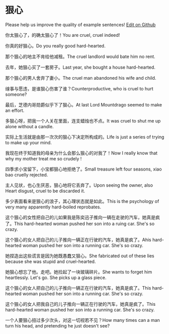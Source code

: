 # 狠心

Please help us improve the quality of example sentences! [Edit on Github](https://github.com/jiyushe/jiyu-example-sentence-source/blob/main/chinese/henxin.md)

<p><span class="chinese">你太狠心了，的确太狠心了！</span><span class="english">You are cruel, cruel indeed!</span></p>

<p><span class="chinese">你真的好狠心。</span><span class="english">Do you really good hard-hearted.</span></p>

<p><span class="chinese">那个狠心的地主不肯给他减租。</span><span class="english">The cruel landlord would bate him no rent.</span></p>

<p><span class="chinese">去年，她狠心买了一套房子。</span><span class="english">Last year, she bought a house hard-hearted.</span></p>

<p><span class="chinese">那个狠心的男人舍弃了妻小。</span><span class="english">The cruel man abandoned his wife and child.</span></p>

<p><span class="chinese">缐事与愿违，是谁狠心伤害了谁？</span><span class="english">Counterproductive, who is cruel to hurt someone?</span></p>

<p><span class="chinese">最后，芝德内哥勋爵似乎下了狠心。</span><span class="english">At last Lord Mountdrago seemed to make an effort.</span></p>

<p><span class="chinese">多狠心呀，把我一个人关在里面，连支蜡烛也不点。</span><span class="english">It was cruel to shut me up alone without a candle.</span></p>

<p><span class="chinese">实际上生活就是由那一次次的狠心下决定所构成的。</span><span class="english">Life is just a series of trying to make up your mind.</span></p>

<p><span class="chinese">我现在终于知道我的母亲为什么会那么狠心的对我了！</span><span class="english">Now I really know that why my mother treat me so crudely !</span></p>

<p><span class="chinese">四季求小宝留下，小宝都狠心地拒绝了。</span><span class="english">Small treasure left four seasons, xiao bao cruelly rejected.</span></p>

<p><span class="chinese">主人见状，也心生厌恶，狠心地将它丢弃了。</span><span class="english">Upon seeing the owner, also Heart disgust, cruel to be discarded it.</span></p>

<p><span class="chinese">多少表面看来是狠心的浪子，其心理状态就是如此。</span><span class="english">This is the psychology of very many apparently hard-boiled reprobates.</span></p>

<p><span class="chinese">这个狠心的女性把自己的儿如果我是陈奕迅子推向一辆在走驶的汽车，她真是疯了。</span><span class="english">This hard-hearted woman pushed her son into a ruing car. She's so crazy.</span></p>

<p><span class="chinese">这个狠心的女人把自己的儿子推向一辆正在行驶的汽车，她真是疯了。</span><span class="english">Ahis hard-hearted woman pushed her son into a running car. She's so crazy.</span></p>

<p><span class="chinese">她捏造出这些谎言是因为她既愚蠢又狠心。</span><span class="english">She fabricated out of these lies because she was stupid and cruel-hearted.</span></p>

<p><span class="chinese">她狠心想忘了他。走吧。她捡起了一块玻璃碎片。</span><span class="english">She wants to forget him heartlessly. Let's go. She picks up a glass piece.</span></p>

<p><span class="chinese">这个狠心的女人把自己的儿子推向一辆正在行驶的汽车，她真是疯了。</span><span class="english">This hard-hearted woman pushed her son into a running car. She's so crazy.</span></p>

<p><span class="chinese">这个狠心的女人把我自己的儿子推向一辆正在行驶的汽车，她真是疯了。</span><span class="english">This hard-hearted woman pushed her son into a running car. She's so crazy.</span></p>

<p><span class="chinese">一个人要狠心扭过多少次头，对这一切视若不见？</span><span class="english">How many times can a man turn his head, and pretending he just doesn't see?</span></p>

